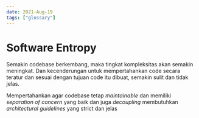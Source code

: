 ```yaml
---
date: 2021-Aug-19
tags: ["glossary"]
---
```


# Software Entropy
Semakin codebase berkembang, maka tingkat kompleksitas akan semakin meningkat. Dan kecenderungan untuk mempertahankan code secara teratur dan sesuai dengan tujuan code itu dibuat, semakin sulit dan tidak jelas.

Mempertahankan agar codebase tetap *maintainable* dan memiliki *separation of concern* yang baik dan juga *decoupling* membutuhkan *architectural guidelines* yang strict dan jelas